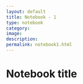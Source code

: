 ```yaml
---
layout: default
title: Notebook - 1
type: notebook
category:
image:
description:
permalink: notebook1.html
---
```



# Notebook title